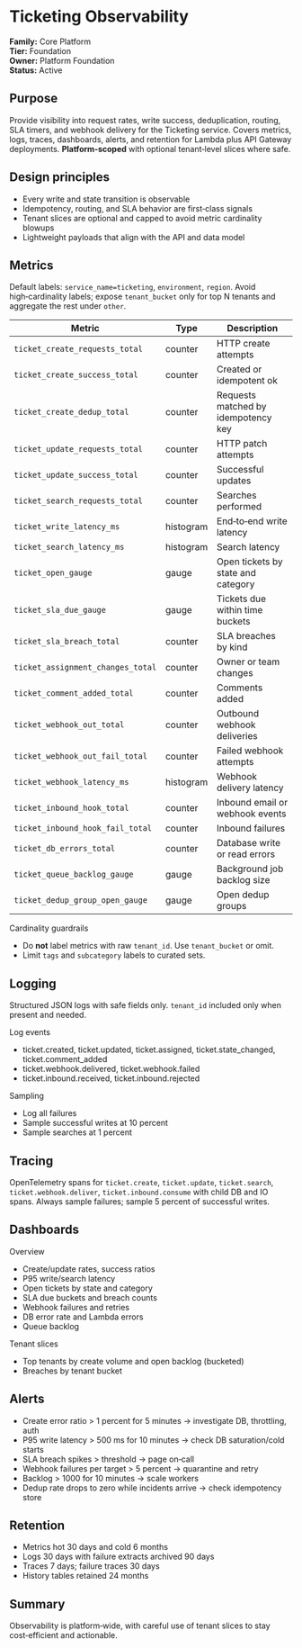 # Ticketing Observability

**Family:** Core Platform  
**Tier:** Foundation  
**Owner:** Platform Foundation  
**Status:** Active

## Purpose
Provide visibility into request rates, write success, deduplication, routing, SLA timers, and webhook delivery for the Ticketing service. Covers metrics, logs, traces, dashboards, alerts, and retention for Lambda plus API Gateway deployments. **Platform‑scoped** with optional tenant‑level slices where safe.

## Design principles
- Every write and state transition is observable
- Idempotency, routing, and SLA behavior are first‑class signals
- Tenant slices are optional and capped to avoid metric cardinality blowups
- Lightweight payloads that align with the API and data model

## Metrics
Default labels: `service_name=ticketing`, `environment`, `region`. Avoid high‑cardinality labels; expose `tenant_bucket` only for top N tenants and aggregate the rest under `other`.

| Metric | Type | Description |
|---|---|---|
| `ticket_create_requests_total` | counter | HTTP create attempts |
| `ticket_create_success_total` | counter | Created or idempotent ok |
| `ticket_create_dedup_total` | counter | Requests matched by idempotency key |
| `ticket_update_requests_total` | counter | HTTP patch attempts |
| `ticket_update_success_total` | counter | Successful updates |
| `ticket_search_requests_total` | counter | Searches performed |
| `ticket_write_latency_ms` | histogram | End‑to‑end write latency |
| `ticket_search_latency_ms` | histogram | Search latency |
| `ticket_open_gauge` | gauge | Open tickets by state and category |
| `ticket_sla_due_gauge` | gauge | Tickets due within time buckets |
| `ticket_sla_breach_total` | counter | SLA breaches by kind |
| `ticket_assignment_changes_total` | counter | Owner or team changes |
| `ticket_comment_added_total` | counter | Comments added |
| `ticket_webhook_out_total` | counter | Outbound webhook deliveries |
| `ticket_webhook_out_fail_total` | counter | Failed webhook attempts |
| `ticket_webhook_latency_ms` | histogram | Webhook delivery latency |
| `ticket_inbound_hook_total` | counter | Inbound email or webhook events |
| `ticket_inbound_hook_fail_total` | counter | Inbound failures |
| `ticket_db_errors_total` | counter | Database write or read errors |
| `ticket_queue_backlog_gauge` | gauge | Background job backlog size |
| `ticket_dedup_group_open_gauge` | gauge | Open dedup groups |

Cardinality guardrails
- Do **not** label metrics with raw `tenant_id`. Use `tenant_bucket` or omit.
- Limit `tags` and `subcategory` labels to curated sets.

## Logging
Structured JSON logs with safe fields only. `tenant_id` included only when present and needed.

Log events
- ticket.created, ticket.updated, ticket.assigned, ticket.state_changed, ticket.comment_added
- ticket.webhook.delivered, ticket.webhook.failed
- ticket.inbound.received, ticket.inbound.rejected

Sampling
- Log all failures
- Sample successful writes at 10 percent
- Sample searches at 1 percent

## Tracing
OpenTelemetry spans for `ticket.create`, `ticket.update`, `ticket.search`, `ticket.webhook.deliver`, `ticket.inbound.consume` with child DB and IO spans. Always sample failures; sample 5 percent of successful writes.

## Dashboards
Overview
- Create/update rates, success ratios
- P95 write/search latency
- Open tickets by state and category
- SLA due buckets and breach counts
- Webhook failures and retries
- DB error rate and Lambda errors
- Queue backlog

Tenant slices
- Top tenants by create volume and open backlog (bucketed)
- Breaches by tenant bucket

## Alerts
- Create error ratio > 1 percent for 5 minutes → investigate DB, throttling, auth
- P95 write latency > 500 ms for 10 minutes → check DB saturation/cold starts
- SLA breach spikes > threshold → page on‑call
- Webhook failures per target > 5 percent → quarantine and retry
- Backlog > 1000 for 10 minutes → scale workers
- Dedup rate drops to zero while incidents arrive → check idempotency store

## Retention
- Metrics hot 30 days and cold 6 months
- Logs 30 days with failure extracts archived 90 days
- Traces 7 days; failure traces 30 days
- History tables retained 24 months

## Summary
Observability is platform‑wide, with careful use of tenant slices to stay cost‑efficient and actionable.